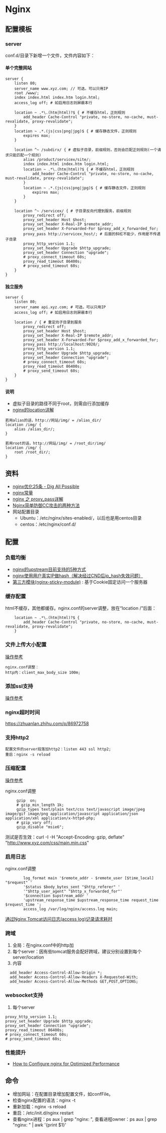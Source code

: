 # Nginx

## 配置模板
### server
conf.d/目录下新增一个文件，文件内容如下：
#### 单个完整网站
```
server {
    listen 80;
    server_name www.xyz.com; // 可选，可以只用IP
    root /www/;
    index index.html index.htm login.html;
    access_log off; # 如启用日志则屏蔽本行

    location ~ .*\.(htm|html)?$ { # 不缓存html，正则规则
        add_header Cache-Control "private, no-store, no-cache, must-revalidate, proxy-revalidate";
    }
    location ~ .*.(js|css|png|jpg)$ { # 缓存静态文件，正则规则
        expires max;
    }

    location ^~ /subdirx/ { # 虚拟子目录，前缀规则，否则会匹配正则规则(一个请求只能匹配一个规则)
        alias /product/servicex/site/;
        index index.html index.htm login.html;
        location ~ .*\.(htm|html)?$ { # 不缓存html，正则规则
            add_header Cache-Control "private, no-store, no-cache, must-revalidate, proxy-revalidate";
        }
        location ~ .*.(js|css|png|jpg)$ { # 缓存静态文件，正则规则
            expires max;
        }
    }

    location ^~ /servicex/ { # 子目录反向代理到服务，前缀规则
        proxy_redirect off;
        proxy_set_header Host $host;
        proxy_set_header X-Real-IP $remote_addr;
        proxy_set_header X-Forwarded-For $proxy_add_x_forwarded_for;
        proxy_pass http://servicex_host/; # 后面的斜杠不能少，作用是不传递子目录
        proxy_http_version 1.1;
        proxy_set_header Upgrade $http_upgrade;
        proxy_set_header Connection "upgrade";
        # proxy_connect_timeout 60s;
        proxy_read_timeout 86400s;
        # proxy_send_timeout 60s;
    }
}
```

#### 独立服务
```
server {
    listen 80;
    server_name api.xyz.com; # 可选，可以只用IP
    access_log off; # 如启用日志则屏蔽本行

    location / { # 重定向子目录到服务
        proxy_redirect off;
        proxy_set_header Host $host;
        proxy_set_header X-Real-IP $remote_addr;
        proxy_set_header X-Forwarded-For $proxy_add_x_forwarded_for;
        proxy_pass http://localhost:9020/;
        proxy_http_version 1.1;
        proxy_set_header Upgrade $http_upgrade;
        proxy_set_header Connection "upgrade";
        # proxy_connect_timeout 60s;
        proxy_read_timeout 86400s;
        # proxy_send_timeout 60s;
    }
}
```

#### 说明
* 虚拟子目录的路径不同于root，则需自行添加缓存
* [nginx的location详解](http://outofmemory.cn/code-snippet/742/nginx-location-configuration-xiangxi-explain)

```
若用alias的话，http://网站/img/ = /alias_dir/
location /img/ {
    alias /alias_dir/;
}

若用root的话，http://网站/img/ = /root_dir/img/
location /img/ {
    root /root_dir/;
}
```

## 资料
* [nginx优化25条 - Dig All Possible](http://www.z-dig.com/nginx-optimization-25.html)
* [nginx常量](https://www.yuque.com/hello-qtl5f/oa6pqr/lgfh4n)
* [nginx 之 proxy_pass详解](https://www.jianshu.com/p/b010c9302cd0)
* [Nginx简单防御CC攻击的两种方法](http://zhangguangzhi.top/2017/10/26/Nginx%E7%AE%80%E5%8D%95%E9%98%B2%E5%BE%A1CC%E6%94%BB%E5%87%BB%E7%9A%84%E4%B8%A4%E7%A7%8D%E6%96%B9%E6%B3%95/)
* 网站配置目录
  * Ubuntu：/etc/nginx/sites-enabled/，以后也是用centos目录
  * centos：/etc/nginx/conf.d/

## 配置
### 负载均衡
* [nginx的upstream目前支持的5种方式](https://www.oschina.net/question/12_24613)
* [nginx使用用户真实IP做hash（解决经过CND后ip_hash失效问题）](https://blog.51cto.com/983836259/1864239)
* [第三方模块(nginx-sticky-module)](https://blog.csdn.net/zhuyu19911016520/article/details/91351773) : 基于Cookie固定访问一个服务器

### 缓存配置
html不缓存，其他都缓存。nginx.conf的server调整，放在“location /”后面：
```
    location ~ .*\.(htm|html)?$ {
        add_header Cache-Control "private, no-store, no-cache, must-revalidate, proxy-revalidate";
    }
```

### 文件上传大小配置
[操作参考](http://blog.csdn.net/zhangxl0113/article/details/52780778)
```
nginx.conf调整：
http内：client_max_body_size 100m;
```
### 添加ssl支持
[操作参考](http://nginx.org/en/docs/http/configuring_https_servers.html)

### nginx超时时间
https://zhuanlan.zhihu.com/p/86972758

### 支持http2
```
配置文件的server段落加http2：listen 443 ssl http2;
重启：nginx -s reload
```

### 压缩配置
[操作参考](http://www.cnblogs.com/qiangweikang/p/gzip_on.html)

nginx.conf调整
```
     gzip  on;
     # gzip_min_length 1k;
     gzip_types text/plain text/css text/javascript image/jpeg image/gif image/png application/javascript application/json application/xml application/x-httpd-php;
     # gzip_vary off;
     gzip_disable "msie6";
```

测试是否生效：curl -I -H "Accept-Encoding: gzip, deflate" "http://www.xyz.com/css/main.min.css"

### 启用日志
nginx.conf调整
```
        log_format main '$remote_addr - $remote_user [$time_local] "$request" '
        '$status $body_bytes_sent "$http_referer" '
        '"$http_user_agent" "$http_x_forwarded_for"'
        '$connection $upstream_addr '
        'upstream_response_time $upstream_response_time request_time $request_time ';
        access_log /var/log/nginx/access.log main;
```
[通过Nginx,Tomcat访问日志(access log)记录请求耗时](http://www.cnblogs.com/huligong1234/p/4220017.html)

### 跨域
1. 全局：在nginx.conf中的http加
1. 每个server：因有些tomcat服务会配好跨域，建议分别设置到每个server/location
1. 内容
```
  add_header Access-Control-Allow-Origin *;
  add_header Access-Control-Allow-Headers X-Requested-With;
  add_header Access-Control-Allow-Methods GET,POST,OPTIONS;
```

### websocket支持
1. 每个server
```
proxy_http_version 1.1;
proxy_set_header Upgrade $http_upgrade;
proxy_set_header Connection "upgrade";
proxy_read_timeout 86400s;
# proxy_connect_timeout 60s;
# proxy_send_timeout 60s;
```

### 性能提升
* [How to Configure nginx for Optimized Performance](https://www.linode.com/docs/web-servers/nginx/configure-nginx-for-optimized-performance)

## 命令
* 增加网站：在配置目录增加配置文件，如confFile。
* 检查nginx配置的语法：nginx -t
* 重新加载：nginx -s reload
* 重启：/etc/init.d/nginx restart
* 查看nginx进程：ps aux | grep "nginx: ",  查看进程owner：ps aux | grep "nginx: " | awk '{print $1}'
